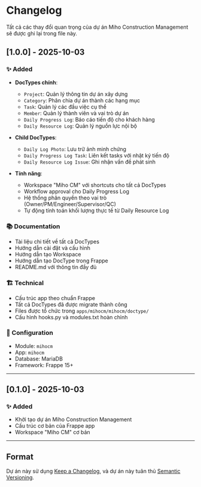 # Changelog

Tất cả các thay đổi quan trọng của dự án Miho Construction Management sẽ được ghi lại trong file này.

## [1.0.0] - 2025-10-03

### ✨ Added
- **DocTypes chính**:
  - `Project`: Quản lý thông tin dự án xây dựng
  - `Category`: Phân chia dự án thành các hạng mục
  - `Task`: Quản lý các đầu việc cụ thể
  - `Member`: Quản lý thành viên và vai trò dự án
  - `Daily Progress Log`: Báo cáo tiến độ cho khách hàng
  - `Daily Resource Log`: Quản lý nguồn lực nội bộ

- **Child DocTypes**:
  - `Daily Log Photo`: Lưu trữ ảnh minh chứng
  - `Daily Progress Log Task`: Liên kết tasks với nhật ký tiến độ
  - `Daily Resource Log Issue`: Ghi nhận vấn đề phát sinh

- **Tính năng**:
  - Workspace "Miho CM" với shortcuts cho tất cả DocTypes
  - Workflow approval cho Daily Progress Log
  - Hệ thống phân quyền theo vai trò (Owner/PM/Engineer/Supervisor/QC)
  - Tự động tính toán khối lượng thực tế từ Daily Resource Log

### 📚 Documentation
- Tài liệu chi tiết về tất cả DocTypes
- Hướng dẫn cài đặt và cấu hình
- Hướng dẫn tạo Workspace
- Hướng dẫn tạo DocType trong Frappe
- README.md với thông tin đầy đủ

### 🏗️ Technical
- Cấu trúc app theo chuẩn Frappe
- Tất cả DocTypes đã được migrate thành công
- Files được tổ chức trong `apps/mihocm/mihocm/doctype/`
- Cấu hình hooks.py và modules.txt hoàn chỉnh

### 🔧 Configuration
- Module: `mihocm`
- App: `mihocm`
- Database: MariaDB
- Framework: Frappe 15+

---

## [0.1.0] - 2025-10-03

### ✨ Added
- Khởi tạo dự án Miho Construction Management
- Cấu trúc cơ bản của Frappe app
- Workspace "Miho CM" cơ bản

---

## Format

Dự án này sử dụng [Keep a Changelog](https://keepachangelog.com/en/1.0.0/),
và dự án này tuân thủ [Semantic Versioning](https://semver.org/spec/v2.0.0.html).
